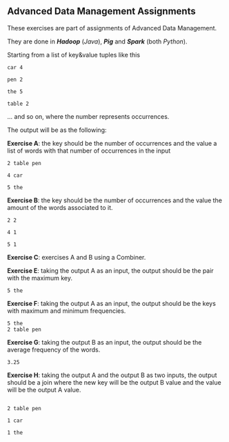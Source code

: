## Advanced Data Management Assignments

These exercises are part of assignments of Advanced Data Management.

They are done in ***Hadoop*** (*Java*), ***Pig*** and ***Spark*** (both *Python*).

Starting from a list of key&value tuples like this

```
car 4

pen 2

the 5

table 2
```

... and so on, where the number represents occurrences.

The output will be as the following:

**Exercise A**: the key should be the number of occurrences and the value a list of words with that number of occurrences in the input

```
2 table pen

4 car

5 the
```



**Exercise B**: the key should be the number of occurrences and the value the amount of the words associated to it.

```
2 2

4 1

5 1
```

**Exercise C**: exercises A and B using a Combiner.

**Exercise E**: taking the output A as an input, the output should be the pair with the maximum key.

 `5 the ` 

**Exercise F**: taking the output A as an input, the output should be the keys with maximum and minimum frequencies.

 ```
5 the
2 table pen
 ```



**Exercise G**: taking the output B as an input, the output should be the average frequency of the words.

`3.25`

**Exercise H**: taking the output A and the output B as two inputs, the output should be a join where the new key will be the output B value and the value will be the output A value.

 ```

2 table pen

1 car

1 the 
 ```



